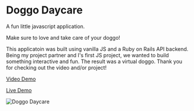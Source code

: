 # Doggo Daycare
A fun little javascript application.

Make sure to love and take care of your doggo!

This applicatoin was built using vanilla JS and a Ruby on Rails API backend. Being my project partner and I's first JS project, we wanted to build something interactive and fun. The result was a virtual doggo. Thank you for checking out the video and/or project!

<a href="https://youtu.be/Pi0hbxoUGb8">Video Demo</a>

<a href="https://porzingod.github.io/doggo_daycare/">Live Demo</a>

![Doggo Daycare](https://i.imgur.com/KdBQqZ4.png)
